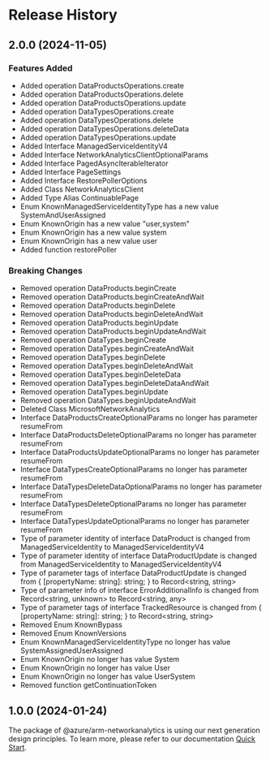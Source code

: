 # Release History
    
## 2.0.0 (2024-11-05)
    
### Features Added

  - Added operation DataProductsOperations.create
  - Added operation DataProductsOperations.delete
  - Added operation DataProductsOperations.update
  - Added operation DataTypesOperations.create
  - Added operation DataTypesOperations.delete
  - Added operation DataTypesOperations.deleteData
  - Added operation DataTypesOperations.update
  - Added Interface ManagedServiceIdentityV4
  - Added Interface NetworkAnalyticsClientOptionalParams
  - Added Interface PagedAsyncIterableIterator
  - Added Interface PageSettings
  - Added Interface RestorePollerOptions
  - Added Class NetworkAnalyticsClient
  - Added Type Alias ContinuablePage
  - Enum KnownManagedServiceIdentityType has a new value SystemAndUserAssigned
  - Enum KnownOrigin has a new value "user,system"
  - Enum KnownOrigin has a new value system
  - Enum KnownOrigin has a new value user
  - Added function restorePoller

### Breaking Changes

  - Removed operation DataProducts.beginCreate
  - Removed operation DataProducts.beginCreateAndWait
  - Removed operation DataProducts.beginDelete
  - Removed operation DataProducts.beginDeleteAndWait
  - Removed operation DataProducts.beginUpdate
  - Removed operation DataProducts.beginUpdateAndWait
  - Removed operation DataTypes.beginCreate
  - Removed operation DataTypes.beginCreateAndWait
  - Removed operation DataTypes.beginDelete
  - Removed operation DataTypes.beginDeleteAndWait
  - Removed operation DataTypes.beginDeleteData
  - Removed operation DataTypes.beginDeleteDataAndWait
  - Removed operation DataTypes.beginUpdate
  - Removed operation DataTypes.beginUpdateAndWait
  - Deleted Class MicrosoftNetworkAnalytics
  - Interface DataProductsCreateOptionalParams no longer has parameter resumeFrom
  - Interface DataProductsDeleteOptionalParams no longer has parameter resumeFrom
  - Interface DataProductsUpdateOptionalParams no longer has parameter resumeFrom
  - Interface DataTypesCreateOptionalParams no longer has parameter resumeFrom
  - Interface DataTypesDeleteDataOptionalParams no longer has parameter resumeFrom
  - Interface DataTypesDeleteOptionalParams no longer has parameter resumeFrom
  - Interface DataTypesUpdateOptionalParams no longer has parameter resumeFrom
  - Type of parameter identity of interface DataProduct is changed from ManagedServiceIdentity to ManagedServiceIdentityV4
  - Type of parameter identity of interface DataProductUpdate is changed from ManagedServiceIdentity to ManagedServiceIdentityV4
  - Type of parameter tags of interface DataProductUpdate is changed from {
        [propertyName: string]: string;
    } to Record<string, string>
  - Type of parameter info of interface ErrorAdditionalInfo is changed from Record<string, unknown> to Record<string, any>
  - Type of parameter tags of interface TrackedResource is changed from {
        [propertyName: string]: string;
    } to Record<string, string>
  - Removed Enum KnownBypass
  - Removed Enum KnownVersions
  - Enum KnownManagedServiceIdentityType no longer has value SystemAssignedUserAssigned
  - Enum KnownOrigin no longer has value System
  - Enum KnownOrigin no longer has value User
  - Enum KnownOrigin no longer has value UserSystem
  - Removed function getContinuationToken
    
    
## 1.0.0 (2024-01-24)

The package of @azure/arm-networkanalytics is using our next generation design principles. To learn more, please refer to our documentation [Quick Start](https://aka.ms/azsdk/js/mgmt/quickstart).
